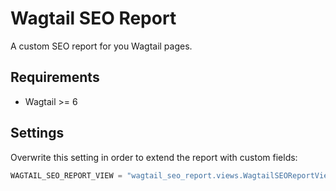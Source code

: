 # Wagtail SEO Report

A custom SEO report for you Wagtail pages.

## Requirements

- Wagtail >= 6

## Settings

Overwrite this setting in order to extend the report with custom fields:

```python
WAGTAIL_SEO_REPORT_VIEW = "wagtail_seo_report.views.WagtailSEOReportView"
```
